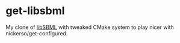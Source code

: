 # get-libsbml
My clone of [libSBML](http://sbml.org/Software/libSBML) with tweaked CMake system to play nicer with nickerso/get-configured.
